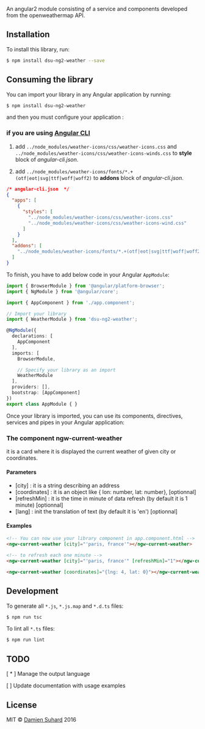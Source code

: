 An angular2 module consisting of a service and components developed from the openweathermap API.

Installation
------------

To install this library, run:

```bash
$ npm install dsu-ng2-weather --save
```

Consuming the library
---------------------

You can import your library in any Angular application by running:

```bash
$ npm install dsu-ng2-weather
```

and then you must configure your application :

### if you are using [Angular CLI](https://github.com/angular/angular-cli)

1.	add `../node_modules/weather-icons/css/weather-icons.css` and `../node_modules/weather-icons/css/weather-icons-winds.css` to **style** block of *angular-cli.json*.

2.	add `../node_modules/weather-icons/fonts/*.+(otf|eot|svg|ttf|woff|woff2)` to **addons** block of *angular-cli.json*.

```json
/* angular-cli.json  */
{
  "apps": [
    {
      "styles": [
        "../node_modules/weather-icons/css/weather-icons.css"
        "../node_modules/weather-icons/css/weather-icons-wind.css"
      ]
    }
  ],
  "addons": [
    "../node_modules/weather-icons/fonts/*.+(otf|eot|svg|ttf|woff|woff2)"
  ]
}
```

To finish, you have to add below code in your Angular `AppModule`:

```typescript
import { BrowserModule } from '@angular/platform-browser';
import { NgModule } from '@angular/core';

import { AppComponent } from './app.component';

// Import your library
import { WeatherModule } from 'dsu-ng2-weather';

@NgModule({
  declarations: [
    AppComponent
  ],
  imports: [
    BrowserModule,

    // Specify your library as an import
    WeatherModule
  ],
  providers: [],
  bootstrap: [AppComponent]
})
export class AppModule { }
```

Once your library is imported, you can use its components, directives, services and pipes in your Angular application:

### The component ngw-current-weather

it is a card where it is displayed the current weather of given city or coordinates.

#### Parameters

-	[city] : it is a string describing an address
-	[coordinates] : it is an object like { lon: number, lat: number}, [optionnal]
-	[refreshMin] : it is the time in minute of data refresh (by default it is 1 minute) [optionnal]
-	[lang] : init the translation of text (by default it is 'en') [optionnal]

#### Examples

```html
<!-- You can now use your library component in app.component.html -->
<ngw-current-weather [city]="'paris, france'"></ngw-current-weather>

<!-- to refresh each one minute -->
<ngw-current-weather [city]="'paris, france'" [refreshMin]="1"></ngw-current-weather>

<ngw-current-weather [coordinates]="{lng: 4, lat: 0}"></ngw-current-weather>
```

Development
-----------

To generate all `*.js`, `*.js.map` and `*.d.ts` files:

```bash
$ npm run tsc
```

To lint all `*.ts` files:

```bash
$ npm run lint
```

TODO
----

[ * ] Manage the output language

[ ] Update documentation with usage examples

License
-------

MIT © [Damien Suhard](ptitdam2001@gmail.com) 2016
